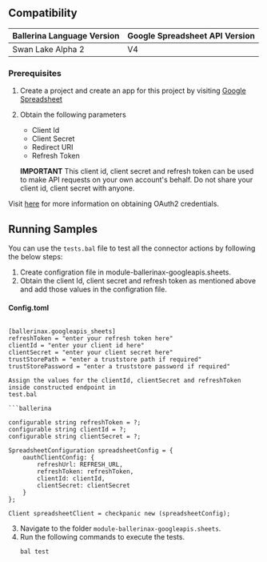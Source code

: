 ## Compatibility

| Ballerina Language Version  | Google Spreadsheet API Version |
| ----------------------------| -------------------------------|
|    Swan Lake Alpha 2        |   V4                           |

### Prerequisites

1. Create a project and create an app for this project by visiting [Google Spreadsheet](https://console.developers.google.com/)
2. Obtain the following parameters
    * Client Id
    * Client Secret
    * Redirect URI
    * Refresh Token

    **IMPORTANT** This client id, client secret and refresh token can be used to make API requests on your own
    account's behalf. Do not share your client id, client  secret with anyone.

Visit [here](https://developers.google.com/identity/protocols/OAuth2WebServer) for more information on obtaining OAuth2 credentials.

## Running Samples
You can use the `tests.bal` file to test all the connector actions by following the below steps:
1. Create configration file in module-ballerinax-googleapis.sheets.
2. Obtain the client Id, client secret and refresh token as mentioned above and add those values in the configration file.
#### Config.toml
```ballerina

[ballerinax.googleapis_sheets]
refreshToken = "enter your refresh token here"
clientId = "enter your client id here"
clientSecret = "enter your client secret here"
trustStorePath = "enter a truststore path if required"
trustStorePassword = "enter a truststore password if required"

Assign the values for the clientId, clientSecret and refreshToken inside constructed endpoint in 
test.bal

```ballerina

configurable string refreshToken = ?;
configurable string clientId = ?;
configurable string clientSecret = ?;

SpreadsheetConfiguration spreadsheetConfig = {
    oauthClientConfig: {
        refreshUrl: REFRESH_URL,
        refreshToken: refreshToken,
        clientId: clientId,
        clientSecret: clientSecret
    }
};

Client spreadsheetClient = checkpanic new (spreadsheetConfig);
```

3. Navigate to the folder `module-ballerinax-googleapis.sheets`.
4. Run the following commands to execute the tests.
    ```
    bal test 
    ```
